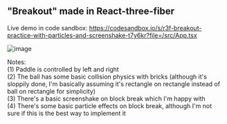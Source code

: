 ## "Breakout" made in React-three-fiber

Live demo in code sandbox: https://codesandbox.io/s/r3f-breakout-practice-with-particles-and-screenshake-t7y6kr?file=/src/App.tsx

![image](https://github.com/dubwub/r3f-breakout/assets/9725102/e44cfcfa-5bd3-417c-a424-7bda151e6fc8)

Notes:  
(1) Paddle is controlled by left and right  
(2) The ball has some basic collision physics with bricks (although it's sloppily done, I'm basically assuming it's rectangle on rectangle instead of ball on rectangle for simplicity)  
(3) There's a basic screenshake on block break which I'm happy with  
(4) There's some basic particle effects on block break, although I'm not sure if this is the best way to implement it

